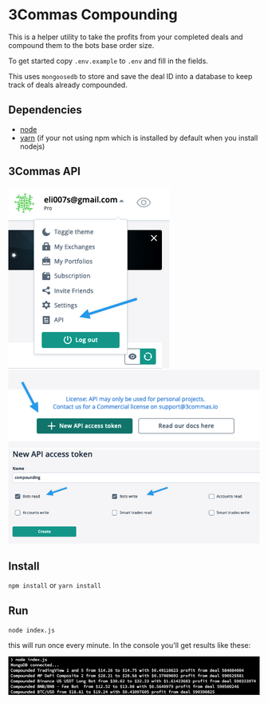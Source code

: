 # 3Commas Compounding

This is a helper utility to take the profits from your completed deals and compound them to the bots base order size.

To get started copy `.env.example` to `.env` and fill in the fields.

This uses `mongoosedb` to store and save the deal ID into a database to keep track of deals already compounded. 

## Dependencies
- [node](https://nodejs.org)
- [yarn](https://yarnpkg.com/) (if your not using npm which is installed by default when you install nodejs)

## 3Commas API
![create an API key in 3Commas](https://github.com/eli007s/3commas-compounding/blob/main/img/step1.png?raw=true)
![create an API key in 3Commas](https://github.com/eli007s/3commas-compounding/blob/main/img/step2.png?raw=true)
![create an API key in 3Commas](https://github.com/eli007s/3commas-compounding/blob/main/img/step3.png?raw=true)

## Install
`npm install` or `yarn install`

## Run
`node index.js`

this will run once every minute. In the console you'll get results like these:

![API output](https://github.com/eli007s/3commas-compounding/blob/main/img/results.png?raw=true)

